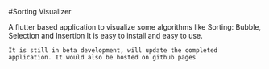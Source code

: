 #Sorting Visualizer

A flutter based application to visualize some algorithms like Sorting: Bubble, Selection and Insertion
It is easy to install and easy to use.

`
It is still in beta development, will update the completed application.
It would also be hosted on github pages
`
